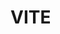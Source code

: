 <!--
 * @Author: zhouxiaobo zhouxiaobo@yxj.org.cn
 * @Date: 2022-06-30 16:27:38
 * @LastEditors: zhouxiaobo zhouxiaobo@yxj.org.cn
 * @LastEditTime: 2022-06-30 17:24:02
 * @FilePath: \myBlog\docs\tp\vite.md
 * @Description: 这是默认设置,请设置`customMade`, 打开koroFileHeader查看配置 进行设置: https://github.com/OBKoro1/koro1FileHeader/wiki/%E9%85%8D%E7%BD%AE
-->
# VITE